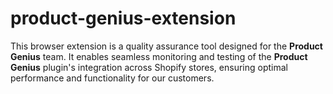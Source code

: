 # product-genius-extension
This browser extension is a quality assurance tool designed for the **Product Genius** team. It enables seamless monitoring and testing of the **Product Genius** plugin's integration across Shopify stores, ensuring optimal performance and functionality for our customers.
